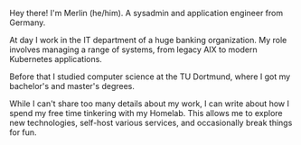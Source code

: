 Hey there! I'm Merlin (he/him). A sysadmin and application engineer from Germany.

At day I work in the IT department of a huge banking organization. My role involves managing a range of systems, from legacy AIX to modern Kubernetes applications.

Before that I studied computer science at the TU Dortmund, where I got my bachelor's and master's degrees.

While I can't share too many details about my work, I can write about how I spend my free time tinkering with my Homelab. This allows me to explore new technologies, self-host various services, and occasionally break things for fun.